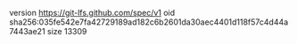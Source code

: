 version https://git-lfs.github.com/spec/v1
oid sha256:035fe542e7fa42729189ad182c6b2601da30aec4401d118f57c4d44a7443ae21
size 13309
